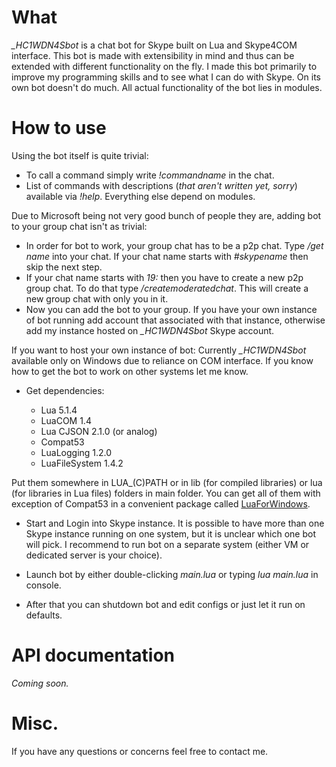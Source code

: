 # What
_\_HC1WDN4Sbot_ is a chat bot for Skype built on Lua and Skype4COM interface. This bot is made with extensibility in mind and thus can be extended with different functionality on the fly. I made this bot primarily to improve my programming skills and to see what I can do with Skype. On its own bot doesn't do much. All actual functionality of the bot lies in modules.

# How to use
Using the bot itself is quite trivial:
  - To call a command simply write _!commandname_ in the chat.
  - List of commands with descriptions (_that aren't written yet, sorry_) available via _!help_.
Everything else depend on modules.

Due to Microsoft being not very good bunch of people they are, adding bot to your group chat isn't as trivial:
  - In order for bot to work, your group chat has to be a p2p chat. Type _/get name_ into your chat. If your chat name starts with _\#skypename_ then skip the next step.
  - If your chat name starts with _19:_ then you have to create a new p2p group chat. To do that type _/createmoderatedchat_. This will create a new group chat with only you in it.
  - Now you can add the bot to your group. If you have your own instance of bot running add account that associated with that instance, otherwise add my instance hosted on _\_HC1WDN4Sbot_ Skype account.
  
If you want to host your own instance of bot:
  Currently _\_HC1WDN4Sbot_ available only on Windows due to reliance on COM interface. If you know how to get the bot to work on other systems let me know.
  
  - Get dependencies:
  
    - Lua 5.1.4
    - LuaCOM 1.4
    - Lua CJSON 2.1.0 (or analog)
    - Compat53
    - LuaLogging 1.2.0
    - LuaFileSystem 1.4.2
    
  Put them somewhere in LUA_(C)PATH or in lib (for compiled libraries) or lua (for libraries in Lua files) folders in main folder.
  You can get all of them with exception of Compat53 in a convenient package called [LuaForWindows](https://github.com/rjpcomputing/luaforwindows).

  - Start and Login into Skype instance. It is possible to have more than one Skype instance running on one system, but it is unclear which one bot will pick. I recommend to run bot on a separate system (either VM or dedicated server is your choice).

  - Launch bot by either double-clicking _main.lua_ or typing _lua main.lua_ in console.

  - After that you can shutdown bot and edit configs or just let it run on defaults.

# API documentation
_Coming soon._
  
# Misc.
If you have any questions or concerns feel free to contact me.